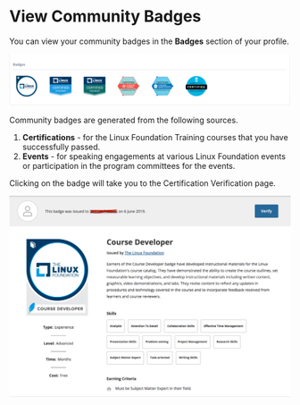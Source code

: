 # ​View Community Badges

You can view your community badges in the **Badges** section of your profile. 

![](../../.gitbook/assets/badges%20%281%29.png)

Community badges are generated from the following sources.

1. **Certifications** - for the Linux Foundation Training courses that you have successfully passed.
2. **Events** - for speaking engagements at various Linux Foundation events or participation in the program committees for the events.

Clicking on the badge will take you to the Certification Verification page.

![Certification Verification](../../.gitbook/assets/certverify.png)

